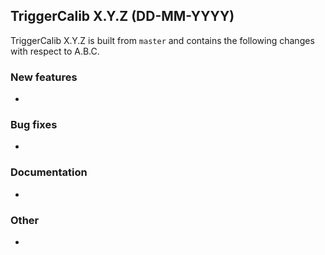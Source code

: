 ## TriggerCalib X.Y.Z (DD-MM-YYYY)

TriggerCalib X.Y.Z is built from ``master`` and contains the following changes with respect to A.B.C.

### New features
 - 

### Bug fixes
 - 

### Documentation
 - 

### Other
 - 